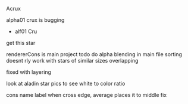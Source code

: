 Acrux

alpha01 crux is bugging



* alf01 Cru

get this star



rendererCons is main project
todo
do alpha blending in main file
sorting doesnt rly work with stars of similar sizes overlapping

fixed with layering


look at aladin star pics to see white to color ratio

cons name label
when cross edge, average places it to middle
fix